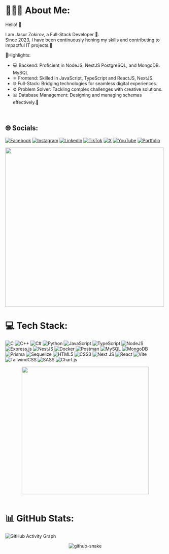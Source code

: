 # 👨🏻‍💻 About Me:

Hello! 👋<br>

<p>I am Jasur Zokirov, a Full-Stack Developer 🚀.<br> Since 2023, I have been continuously honing my skills and contributing to impactful IT projects.📍<br>

📇Highlights:<br>
- 💻 Backend: Proficient in NodeJS, NestJS PostgreSQL, and MongoDB. MySQL<br>
- ⚛️ Frontend: Skilled in JavaScript, TypeScript and ReactJS, NextJS.<br>
- 🌐 Full-Stack: Bridging technologies for seamless digital experiences.<br>
- ⚙️ Problem Solver: Tackling complex challenges with creative solutions.<br>
- 📊 Database Management: Designing and managing schemas effectively.🚀<p><br>


## 🌐 Socials:

[![Facebook](https://img.shields.io/badge/Facebook-%231877F2.svg?logo=Facebook&logoColor=white)](https://facebook.com/https://www.facebook.com/share/1ARXV35Kvj/?mibextid=wwXIfr) [![Instagram](https://img.shields.io/badge/Instagram-%23E4405F.svg?logo=Instagram&logoColor=white)](https://instagram.com/zakirovv1_) [![LinkedIn](https://img.shields.io/badge/LinkedIn-%230077B5.svg?logo=linkedin&logoColor=white)](https://linkedin.com/in/https://uz.linkedin.com/in/zokirov-jasurbek-024943337) [![TikTok](https://img.shields.io/badge/TikTok-%23000000.svg?logo=TikTok&logoColor=white)](https://tiktok.com/@https://www.tiktok.com/@zakiroov1_?_r=1&_d=e75f98fhidb9l5&sec_uid=MS4wLjABAAAAcXzIomjzN0j6891y-JgpBqvKEfsZ52Vgpdnjh5HBf73AZEQDJB10g9j1uGoHpUA6&share_author_id=7113248667247526913&sharer_language=ru&source=h5_m&u_code=e2dcej0f2lijm4&ug_btm=b8727,b0&sec_user_id=MS4wLjABAAAAcXzIomjzN0j6891y-JgpBqvKEfsZ52Vgpdnjh5HBf73AZEQDJB10g9j1uGoHpUA6&utm_source=copy&social_share_type=5&utm_campaign=client_share&utm_medium=ios&tt_from=copy&user_id=7113248667247526913&enable_checksum=1&share_link_id=6C914C32-FA97-4F88-AAFF-43F4A95ED8AF&share_app_id=1233) [![X](https://img.shields.io/badge/X-black.svg?logo=X&logoColor=white)](https://x.com/https://x.com/jasurbek768078) [![YouTube](https://img.shields.io/badge/YouTube-%23FF0000.svg?logo=YouTube&logoColor=white)](https://youtube.com/@https://youtube.com/@zokirovjasurbek?si=hQoaFLVVdHlNOcxh) [![Portfolio](https://img.shields.io/badge/Portfolio-%23000000.svg?style=for-the-badge&logo=firefox&logoColor=#FF7139)](https://my-portfolio-phi-inky-14.vercel.app)

<img src="https://user-images.githubusercontent.com/74038190/212284115-f47cd8ff-2ffb-4b04-b5bf-4d1c14c0247f.gif" width="500">



# 💻 Tech Stack:

![C](https://img.shields.io/badge/c-%2300599C.svg?style=for-the-badge&logo=c&logoColor=white) ![C++](https://img.shields.io/badge/c++-%2300599C.svg?style=for-the-badge&logo=c%2B%2B&logoColor=white) ![C#](https://img.shields.io/badge/c%23-%23239120.svg?style=for-the-badge&logo=csharp&logoColor=white) ![Python](https://img.shields.io/badge/python-3670A0?style=for-the-badge&logo=python&logoColor=ffdd54) ![JavaScript](https://img.shields.io/badge/javascript-%23323330.svg?style=for-the-badge&logo=javascript&logoColor=%23F7DF1E) ![TypeScript](https://img.shields.io/badge/typescript-%23007ACC.svg?style=for-the-badge&logo=typescript&logoColor=white) ![NodeJS](https://img.shields.io/badge/node.js-6DA55F?style=for-the-badge&logo=node.js&logoColor=white) ![Express.js](https://img.shields.io/badge/express.js-%23404d59.svg?style=for-the-badge&logo=express&logoColor=%2361DAFB) ![NestJS](https://img.shields.io/badge/nestjs-%23E0234E.svg?style=for-the-badge&logo=nestjs&logoColor=white)  ![Docker](https://img.shields.io/badge/docker-%230db7ed.svg?style=for-the-badge&logo=docker&logoColor=white) ![Postman](https://img.shields.io/badge/Postman-FF6C37?style=for-the-badge&logo=postman&logoColor=white) ![MySQL](https://img.shields.io/badge/mysql-4479A1.svg?style=for-the-badge&logo=mysql&logoColor=white) ![MongoDB](https://img.shields.io/badge/MongoDB-%234ea94b.svg?style=for-the-badge&logo=mongodb&logoColor=white) ![Prisma](https://img.shields.io/badge/Prisma-3982CE?style=for-the-badge&logo=Prisma&logoColor=white) ![Sequelize](https://img.shields.io/badge/Sequelize-52B0E7?style=for-the-badge&logo=Sequelize&logoColor=white) ![HTML5](https://img.shields.io/badge/html5-%23E34F26.svg?style=for-the-badge&logo=html5&logoColor=white) ![CSS3](https://img.shields.io/badge/css3-%231572B6.svg?style=for-the-badge&logo=css3&logoColor=white) ![Next JS](https://img.shields.io/badge/Next-black?style=for-the-badge&logo=next.js&logoColor=white) ![React](https://img.shields.io/badge/react-%2320232a.svg?style=for-the-badge&logo=react&logoColor=%2361DAFB) ![Vite](https://img.shields.io/badge/vite-%23646CFF.svg?style=for-the-badge&logo=vite&logoColor=white) ![TailwindCSS](https://img.shields.io/badge/tailwindcss-%2338B2AC.svg?style=for-the-badge&logo=tailwind-css&logoColor=white) ![SASS](https://img.shields.io/badge/SASS-hotpink.svg?style=for-the-badge&logo=SASS&logoColor=white) ![Chart.js](https://img.shields.io/badge/chart.js-F5788D.svg?style=for-the-badge&logo=chart.js&logoColor=white) 

<div align="center">
<!--   <img src="https://readme-typing-svg.demolab.com?font=Calibiri+Code&weight=900&size=50&pause=1000&color=070B0D&center=true&vCenter=true&width=800&height=150&lines=Full-Stack + Developer" alt="Typing Animation"> -->
  <img src="https://github.com/user-attachments/assets/0bf134e2-c0ba-488b-bbd4-9300f2f77871" width="400">
</div>

<br>

# 📊 GitHub Stats:
<!-- ![Jasur's GitHub Stats](https://github-readme-stats.vercel.app/api?username=zokirovjasur&theme=dark&hide_border=true&include_all_commits=true&count_private=false)
![Top Languages](https://github-readme-stats.vercel.app/api/top-langs/?username=zokirovjasur&theme=dark&hide_border=true&include_all_commits=true&count_private=false&langs_count=10&layout=compact) -->
![GitHub Activity Graph](https://github-readme-activity-graph.vercel.app/graph?username=zokirovjasur&theme=github-dark&hide_border=true)







<div align="center"><picture>
  <source media="(prefers-color-scheme: dark)" srcset="https://raw.githubusercontent.com/tobiasmeyhoefer/tobiasmeyhoefer/output/github-snake-dark.svg" />
  <source media="(prefers-color-scheme: light)" srcset="https://raw.githubusercontent.com/tobiasmeyhoefer/tobiasmeyhoefer/output/github-snake.svg" />
  <img alt="github-snake" src="https://raw.githubusercontent.com/tobiasmeyhoefer/tobiasmeyhoefer/output/github-snake.svg" />
</picture></div>
